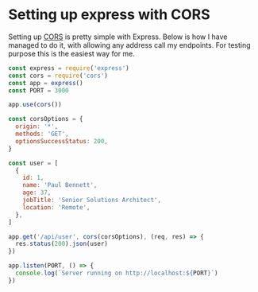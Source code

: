 # Setting up express with CORS

Setting up
[CORS](https://expressjs.com/en/resources/middleware/cors.html#configuration-options)
is pretty simple with Express. Below is how I have managed to do it, with
allowing any address call my endpoints. For testing purpose this is the easiest
way for me.

```javascript
const express = require('express')
const cors = require('cors')
const app = express()
const PORT = 3000

app.use(cors())

const corsOptions = {
  origin: '*',
  methods: 'GET',
  optionsSuccessStatus: 200,
}

const user = [
  {
    id: 1,
    name: 'Paul Bennett',
    age: 37,
    jobTitle: 'Senior Solutions Architect',
    location: 'Remote',
  },
]

app.get('/api/user', cors(corsOptions), (req, res) => {
  res.status(200).json(user)
})

app.listen(PORT, () => {
  console.log(`Server running on http://localhost:${PORT}`)
})
```
